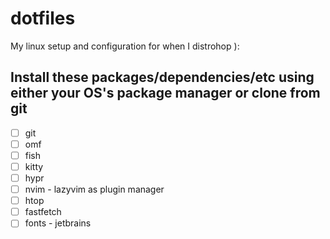 # dotfiles
My linux setup and configuration for when I distrohop ):

## Install these packages/dependencies/etc using either your OS's package manager or clone from git
- [ ] git
- [ ] omf
- [ ] fish
- [ ] kitty
- [ ] hypr
- [ ] nvim - lazyvim as plugin manager
- [ ] htop
- [ ] fastfetch
- [ ] fonts - jetbrains
